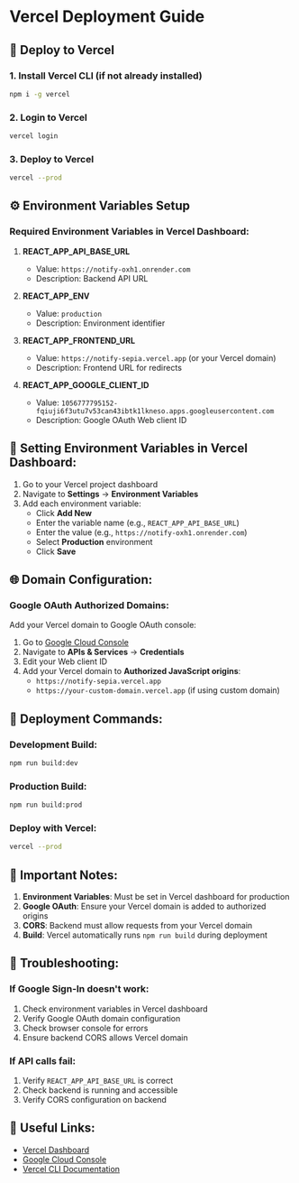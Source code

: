 # Vercel Deployment Guide

## 🚀 Deploy to Vercel

### 1. Install Vercel CLI (if not already installed)
```bash
npm i -g vercel
```

### 2. Login to Vercel
```bash
vercel login
```

### 3. Deploy to Vercel
```bash
vercel --prod
```

## ⚙️ Environment Variables Setup

### Required Environment Variables in Vercel Dashboard:

1. **REACT_APP_API_BASE_URL**
   - Value: `https://notify-oxh1.onrender.com`
   - Description: Backend API URL

2. **REACT_APP_ENV**
   - Value: `production`
   - Description: Environment identifier

3. **REACT_APP_FRONTEND_URL**
   - Value: `https://notify-sepia.vercel.app` (or your Vercel domain)
   - Description: Frontend URL for redirects

4. **REACT_APP_GOOGLE_CLIENT_ID**
   - Value: `1056777795152-fqiuji6f3utu7v53can43ibtk1lkneso.apps.googleusercontent.com`
   - Description: Google OAuth Web client ID

## 🔧 Setting Environment Variables in Vercel Dashboard:

1. Go to your Vercel project dashboard
2. Navigate to **Settings** → **Environment Variables**
3. Add each environment variable:
   - Click **Add New**
   - Enter the variable name (e.g., `REACT_APP_API_BASE_URL`)
   - Enter the value (e.g., `https://notify-oxh1.onrender.com`)
   - Select **Production** environment
   - Click **Save**

## 🌐 Domain Configuration:

### Google OAuth Authorized Domains:
Add your Vercel domain to Google OAuth console:
1. Go to [Google Cloud Console](https://console.cloud.google.com/)
2. Navigate to **APIs & Services** → **Credentials**
3. Edit your Web client ID
4. Add your Vercel domain to **Authorized JavaScript origins**:
   - `https://notify-sepia.vercel.app`
   - `https://your-custom-domain.vercel.app` (if using custom domain)

## 🔄 Deployment Commands:

### Development Build:
```bash
npm run build:dev
```

### Production Build:
```bash
npm run build:prod
```

### Deploy with Vercel:
```bash
vercel --prod
```

## 📝 Important Notes:

1. **Environment Variables**: Must be set in Vercel dashboard for production
2. **Google OAuth**: Ensure your Vercel domain is added to authorized origins
3. **CORS**: Backend must allow requests from your Vercel domain
4. **Build**: Vercel automatically runs `npm run build` during deployment

## 🐛 Troubleshooting:

### If Google Sign-In doesn't work:
1. Check environment variables in Vercel dashboard
2. Verify Google OAuth domain configuration
3. Check browser console for errors
4. Ensure backend CORS allows Vercel domain

### If API calls fail:
1. Verify `REACT_APP_API_BASE_URL` is correct
2. Check backend is running and accessible
3. Verify CORS configuration on backend

## 🔗 Useful Links:

- [Vercel Dashboard](https://vercel.com/dashboard)
- [Google Cloud Console](https://console.cloud.google.com/)
- [Vercel CLI Documentation](https://vercel.com/docs/cli) 